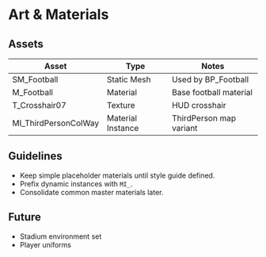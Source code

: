 # Art & Materials

## Assets
| Asset | Type | Notes |
|-------|------|-------|
| SM_Football | Static Mesh | Used by BP_Football |
| M_Football | Material | Base football material |
| T_Crosshair07 | Texture | HUD crosshair |
| MI_ThirdPersonColWay | Material Instance | ThirdPerson map variant |

## Guidelines
- Keep simple placeholder materials until style guide defined.
- Prefix dynamic instances with `MI_`.
- Consolidate common master materials later.

## Future
- Stadium environment set
- Player uniforms
